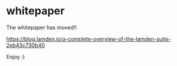 # whitepaper
The whitepaper has moved!!

https://blog.lamden.io/a-complete-overview-of-the-lamden-suite-2eb43c730b40

Enjoy :)
